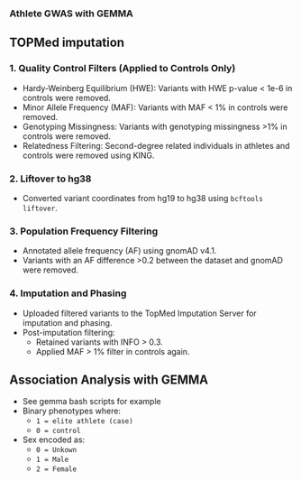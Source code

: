 ### Athlete GWAS with GEMMA

## TOPMed imputation

### **1. Quality Control Filters (Applied to Controls Only)**
- Hardy-Weinberg Equilibrium (HWE): Variants with HWE p-value < 1e-6 in controls were removed.
- Minor Allele Frequency (MAF): Variants with MAF < 1% in controls were removed.
- Genotyping Missingness: Variants with genotyping missingness >1% in controls were removed.
- Relatedness Filtering: Second-degree related individuals in athletes and controls were removed using KING.

### **2. Liftover to hg38**
- Converted variant coordinates from hg19 to hg38 using `bcftools liftover`.

### **3. Population Frequency Filtering**
- Annotated allele frequency (AF) using gnomAD v4.1.
- Variants with an AF difference >0.2 between the dataset and gnomAD were removed.

### **4. Imputation and Phasing**
- Uploaded filtered variants to the TopMed Imputation Server for imputation and phasing.
- Post-imputation filtering:
  - Retained variants with INFO > 0.3.
  - Applied MAF > 1% filter in controls again.

## Association Analysis with GEMMA
- See gemma bash scripts for example
- Binary phenotypes where:
  - `1 = elite athlete (case)`
  - `0 = control`
- Sex encoded as:
  - `0 = Unkown`
  - `1 = Male`
  - `2 = Female`

